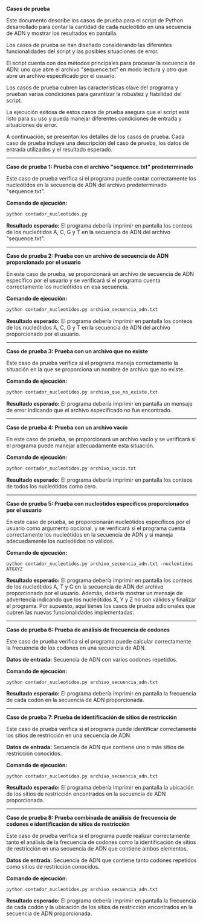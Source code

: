 
**Casos de prueba**

Este documento describe los casos de prueba para el script de Python desarrollado para contar la cantidad de cada nucleótido en una secuencia de ADN y mostrar los resultados en pantalla.

Los casos de prueba se han diseñado considerando las diferentes funcionalidades del script y las posibles situaciones de error.

El script cuenta con dos métodos principales para procesar la secuencia de ADN: uno que abre el archivo "sequence.txt" en modo lectura y otro que abre un archivo especificado por el usuario.

Los casos de prueba cubren las características clave del programa y prueban varias condiciones para garantizar la robustez y fiabilidad del script.

La ejecución exitosa de estos casos de prueba asegura que el script esté listo para su uso y pueda manejar diferentes condiciones de entrada y situaciones de error.

A continuación, se presentan los detalles de los casos de prueba. Cada caso de prueba incluye una descripción del caso de prueba, los datos de entrada utilizados y el resultado esperado.

---

**Caso de prueba 1: Prueba con el archivo "sequence.txt" predeterminado**

Este caso de prueba verifica si el programa puede contar correctamente los nucleótidos en la secuencia de ADN del archivo predeterminado "sequence.txt".

**Comando de ejecución:**

```bash
python contador_nucleotidos.py
```

**Resultado esperado:** El programa debería imprimir en pantalla los conteos de los nucleótidos A, C, G y T en la secuencia de ADN del archivo "sequence.txt".

---

**Caso de prueba 2: Prueba con un archivo de secuencia de ADN proporcionado por el usuario**

En este caso de prueba, se proporcionará un archivo de secuencia de ADN específico por el usuario y se verificará si el programa cuenta correctamente los nucleótidos en esa secuencia.

**Comando de ejecución:**

```bash
python contador_nucleotidos.py archivo_secuencia_adn.txt
```

**Resultado esperado:** El programa debería imprimir en pantalla los conteos de los nucleótidos A, C, G y T en la secuencia de ADN del archivo proporcionado por el usuario.

---

**Caso de prueba 3: Prueba con un archivo que no existe**

Este caso de prueba verifica si el programa maneja correctamente la situación en la que se proporciona un nombre de archivo que no existe.

**Comando de ejecución:**

```bash
python contador_nucleotidos.py archivo_que_no_existe.txt
```

**Resultado esperado:** El programa debería imprimir en pantalla un mensaje de error indicando que el archivo especificado no fue encontrado.

---

**Caso de prueba 4: Prueba con un archivo vacío**

En este caso de prueba, se proporcionará un archivo vacío y se verificará si el programa puede manejar adecuadamente esta situación.

**Comando de ejecución:**

```bash
python contador_nucleotidos.py archivo_vacio.txt
```

**Resultado esperado:** El programa debería imprimir en pantalla los conteos de todos los nucleótidos como cero.

------------------------------------------------------------------------------------------------------------------------------------------------------------------------------------

**Caso de prueba 5: Prueba con nucleótidos específicos proporcionados por el usuario**

En este caso de prueba, se proporcionarán nucleótidos específicos por el usuario como argumento opcional, y se verificará si el programa cuenta correctamente los nucleótidos en la secuencia de ADN y si maneja adecuadamente los nucleótidos no válidos.

**Comando de ejecución:**
```
python contador_nucleotidos.py archivo_secuencia_adn.txt -nucleotidos ATGXYZ

```

**Resultado esperado:** El programa debería imprimir en pantalla los conteos de los nucleótidos A, T y G en la secuencia de ADN del archivo proporcionado por el usuario. Además, debería mostrar un mensaje de advertencia indicando que los nucleótidos X, Y y Z no son válidos y finalizar el programa.
Por supuesto, aquí tienes los casos de prueba adicionales que cubren las nuevas funcionalidades implementadas:

---

**Caso de prueba 6: Prueba de análisis de frecuencia de codones**

Este caso de prueba verifica si el programa puede calcular correctamente la frecuencia de los codones en una secuencia de ADN.

**Datos de entrada:**
Secuencia de ADN con varios codones repetidos.

**Comando de ejecución:**
```
python contador_nucleotidos.py archivo_secuencia_adn.txt
```

**Resultado esperado:** El programa debería imprimir en pantalla la frecuencia de cada codón en la secuencia de ADN proporcionada.

---

**Caso de prueba 7: Prueba de identificación de sitios de restricción**

Este caso de prueba verifica si el programa puede identificar correctamente los sitios de restricción en una secuencia de ADN.

**Datos de entrada:**
Secuencia de ADN que contiene uno o más sitios de restricción conocidos.

**Comando de ejecución:**
```
python contador_nucleotidos.py archivo_secuencia_adn.txt
```

**Resultado esperado:** El programa debería imprimir en pantalla la ubicación de los sitios de restricción encontrados en la secuencia de ADN proporcionada.

---

**Caso de prueba 8: Prueba combinada de análisis de frecuencia de codones e identificación de sitios de restricción**

Este caso de prueba verifica si el programa puede realizar correctamente tanto el análisis de la frecuencia de codones como la identificación de sitios de restricción en una secuencia de ADN que contiene ambos elementos.

**Datos de entrada:**
Secuencia de ADN que contiene tanto codones repetidos como sitios de restricción conocidos.

**Comando de ejecución:**
```
python contador_nucleotidos.py archivo_secuencia_adn.txt
```

**Resultado esperado:** El programa debería imprimir en pantalla la frecuencia de cada codón y la ubicación de los sitios de restricción encontrados en la secuencia de ADN proporcionada.


